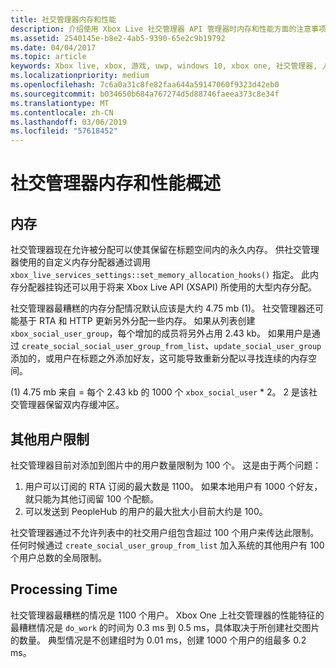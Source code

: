 ```yaml
---
title: 社交管理器内存和性能
description: 介绍使用 Xbox Live 社交管理器 API 管理器时内存和性能方面的注意事项。
ms.assetid: 2540145e-b8e2-4ab5-9390-65e2c9b19792
ms.date: 04/04/2017
ms.topic: article
keywords: Xbox live, xbox, 游戏, uwp, windows 10, xbox one, 社交管理器, 人脉
ms.localizationpriority: medium
ms.openlocfilehash: 7c6a0a31c8fe82faa644a59147060f9323d42eb0
ms.sourcegitcommit: b034650b684a767274d5d88746faeea373c8e34f
ms.translationtype: MT
ms.contentlocale: zh-CN
ms.lasthandoff: 03/06/2019
ms.locfileid: "57618452"
---
```

# <a name="social-manager-memory-and-performance-overview"></a>社交管理器内存和性能概述

## <a name="memory"></a>内存
社交管理器现在允许被分配可以使其保留在标题空间内的永久内存。 供社交管理器使用的自定义内存分配器通过调用 `xbox_live_services_settings::set_memory_allocation_hooks()` 指定。 此内存分配器挂钩还可以用于将来 Xbox Live API (XSAPI) 所使用的大型内存分配。

社交管理器最糟糕的内存分配情况默认应该是大约 4.75 mb (1)。 社交管理器还可能基于 RTA 和 HTTP 更新另外分配一些内存。 如果从列表创建 `xbox_social_user_group`，每个增加的成员将另外占用 2.43 kb。 如果用户是通过 `create_social_social_user_group_from_list`、`update_social_user_group` 添加的，或用户在标题之外添加好友，这可能导致重新分配以寻找连续的内存空间。

(1) 4.75 mb 来自 = 每个 2.43 kb 的 1000 个 `xbox_social_user` * 2。 2 是该社交管理器保留双内存缓冲区。

## <a name="additional-user-limits"></a>其他用户限制
社交管理器目前对添加到图片中的用户数量限制为 100 个。 这是由于两个问题：

1. 用户可以订阅的 RTA 订阅的最大数是 1100。 如果本地用户有 1000 个好友，就只能为其他订阅留 100 个配额。
2. 可以发送到 PeopleHub 的用户的最大批大小目前大约是 100。

社交管理器通过不允许列表中的社交用户组包含超过 100 个用户来传达此限制。 任何时候通过 `create_social_user_group_from_list` 加入系统的其他用户有 100 个用户总数的全局限制。

## <a name="processing-time"></a>Processing Time
社交管理器最糟糕的情况是 1100 个用户。 Xbox One 上社交管理器的性能特征的最糟糕情况是 `do_work` 的时间为 0.3 ms 到 0.5 ms，具体取决于所创建社交图片的数量。 典型情况是不创建组时为 0.01 ms，创建 1000 个用户的组最多 0.2 ms。
